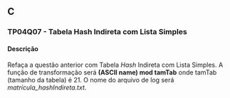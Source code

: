 ## C
### TP04Q07 - Tabela Hash Indireta com Lista Simples
#### Descrição

Refaça a questão anterior com Tabela *Hash* Indireta com Lista Simples. A função de transformação será **(ASCII name) mod tamTab** onde tamTab (tamanho da tabela) é 21. O nome do arquivo de log será *matrícula_hashIndireta.txt*.